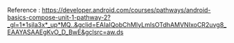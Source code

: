 Reference : https://developer.android.com/courses/pathways/android-basics-compose-unit-1-pathway-2?_gl=1*1sjla3x*_up*MQ..&gclid=EAIaIQobChMIyLmIsOTdhAMVNIxoCR2uvg8_EAAYASAAEgKvO_D_BwE&gclsrc=aw.ds